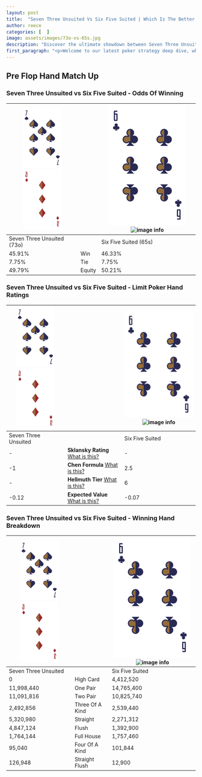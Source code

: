 ```yaml
---
layout: post
title:  "Seven Three Unsuited Vs Six Five Suited | Which Is The Better Hand In Poker? A Complete Guide"
author: reece
categories: [  ]
image: assets/images/73o-vs-65s.jpg
description: "Discover the ultimate showdown between Seven Three Unsuited and Six Five Suited in poker! Uncover the odds, strategies, and scenarios where one hand triumphs over the other. Get ready to up your poker game with this thrilling analysis."
first_paragraph: "<p>Welcome to our latest poker strategy deep dive, where we're pitting two distinct hands against each other in a high-stakes showdown: Seven Three Unsuited vs Six Five Suited.</p><p>In the dynamic world of poker, every decision counts, and knowing which hand holds the upper hand is key to your success at the table.</p><p>In this article, we'll dissect these two hands, explore the scenarios where one dominates the other, and equip you with the knowledge to make strategic choices that can tip the odds in your favor.</p><p>Get ready to unravel the intriguing dynamics of these poker hands and elevate your game to new heights.</p>"
---
```




[comment]: # (sp0)

## Pre Flop Hand Match Up

<div class="table hand-ratings" markdown="1"> 



### Seven Three Unsuited vs Six Five Suited - Odds Of Winning


    
| ![image info](assets/images/hand1/7.png) ![image info](assets/images/hand1/3o.png) |  | ![image info](assets/images/hand2/6.png) ![image info](assets/images/hand2/5s.png) |
| -------- | -------- | -------- |
| Seven Three Unsuited (73o) |  | Six Five Suited (65s) |
| 45.91% | Win | 46.33% |
| 7.75% | Tie | 7.75% |
| 49.79% | Equity | 50.21% |




[comment]: # (sp1)



### Seven Three Unsuited vs Six Five Suited - Limit Poker Hand Ratings


    
| ![image info](assets/images/hand1/7.png) ![image info](assets/images/hand1/3o.png) |  | ![image info](assets/images/hand2/6.png) ![image info](assets/images/hand2/5s.png) |
| -------- | -------- | -------- |
| Seven Three Unsuited |  | Six Five Suited |
| - | **Sklansky Rating** [What is this?](/sklansky-rating-explained) | - |
| -1 | **Chen Formula** [What is this?](/chen-formula-explained) | 2.5 |
| - | **Hellmuth Tier** [What is this?](/Hellmuth-tier-explained) | 6 |
| -0.12 | **Expected Value** [What is this?](/expected-value-explained) | -0.07 |




[comment]: # (sp2)



### Seven Three Unsuited vs Six Five Suited - Winning Hand Breakdown


    
| ![image info](assets/images/hand1/7.png) ![image info](assets/images/hand1/3o.png) |  | ![image info](assets/images/hand2/6.png) ![image info](assets/images/hand2/5s.png) |
| -------- | -------- | -------- |
| Seven Three Unsuited |  | Six Five Suited |
| 0 | High Card | 4,412,520 |
| 11,998,440 | One Pair | 14,765,400 |
| 11,091,816 | Two Pair | 10,825,740 |
| 2,492,856 | Three Of A Kind | 2,539,440 |
| 5,320,980 | Straight | 2,271,312 |
| 4,847,124 | Flush | 1,392,900 |
| 1,764,144 | Full House | 1,757,460 |
| 95,040 | Four Of A Kind | 101,844 |
| 126,948 | Straight Flush | 12,900 |




[comment]: # (sp3)



</div>

[comment]: # (sp4)



[comment]: # (sp5)

